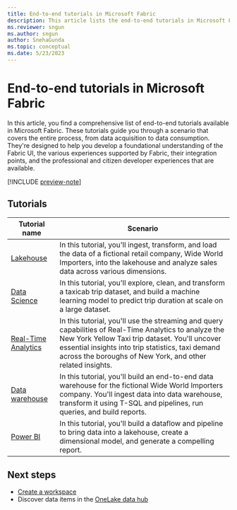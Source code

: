 ```yaml
---
title: End-to-end tutorials in Microsoft Fabric
description: This article lists the end-to-end tutorials in Microsoft Fabric. They walk you through a scenario, starting from data acquisition to data consumption and help you with a foundational understanding of Fabric.
ms.reviewer: sngun
ms.author: sngun
author: SnehaGunda
ms.topic: conceptual
ms.date: 5/23/2023
---
```


# End-to-end tutorials in Microsoft Fabric

In this article, you find a comprehensive list of end-to-end tutorials available in Microsoft Fabric. These tutorials guide you through a scenario that covers the entire process, from data acquisition to data consumption. They're designed to help you develop a foundational understanding of the Fabric UI, the various experiences supported by Fabric, their integration points, and the professional and citizen developer experiences that are available.

[!INCLUDE [preview-note](../includes/preview-note.md)]

## Tutorials

|Tutorial name  |Scenario |
|---------|---------|
|[Lakehouse](../data-engineering/tutorial-lakehouse-introduction.md) | In this tutorial, you'll ingest, transform, and load the data of a fictional retail company, Wide World Importers, into the lakehouse and analyze sales data across various dimensions.  |
|[Data Science](../data-science/tutorial-data-science-introduction.md)    |  In this tutorial, you'll explore, clean, and transform a taxicab trip dataset, and build a machine learning model to predict trip duration at scale on a large dataset.   |
|[Real-Time Analytics](../real-time-analytics/tutorial-introduction.md)   | In this tutorial, you'll use the streaming and query capabilities of Real-Time Analytics to analyze the New York Yellow Taxi trip dataset. You'll uncover essential insights into trip statistics, taxi demand across the boroughs of New York, and other related insights. |
|[Data warehouse](../data-warehouse/tutorial-introduction.md) |  In this tutorial, you'll build an end-to-end data warehouse for the fictional Wide World Importers company. You'll ingest data into data warehouse, transform it using T-SQL and pipelines, run queries, and build reports. |
|[Power BI](/power-bi/fundamentals/fabric-get-started) |  In this tutorial, you'll build a dataflow and pipeline to bring data into a lakehouse, create a dimensional model, and generate a compelling report. |

## Next steps

* [Create a workspace](create-workspaces.md)
* Discover data items in the [OneLake data hub](onelake-data-hub.md)
